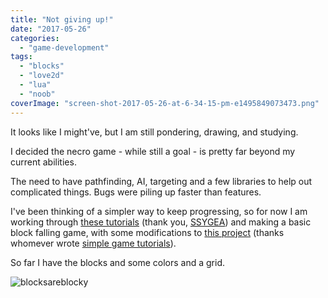 ```yaml
---
title: "Not giving up!"
date: "2017-05-26"
categories: 
  - "game-development"
tags: 
  - "blocks"
  - "love2d"
  - "lua"
  - "noob"
coverImage: "screen-shot-2017-05-26-at-6-34-15-pm-e1495849073473.png"
---
```


It looks like I might've, but I am still pondering, drawing, and studying.

I decided the necro game - while still a goal - is pretty far beyond my current abilities.

The need to have pathfinding, AI, targeting and a few libraries to help out complicated things. Bugs were piling up faster than features.

I've been thinking of a simpler way to keep progressing, so for now I am working through [these tutorials](https://github.com/SSYGEA/blog/issues/11) (thank you, [SSYGEA](https://github.com/SSYGEA)) and making a basic block falling game, with some modifications to [this project](https://simplegametutorials.github.io/blocks/) (thanks whomever wrote [simple game tutorials](https://github.com/simplegametutorials/simplegametutorials)).

So far I have the blocks and some colors and a grid.

![blocksareblocky](images/blocksareblocky.gif)

